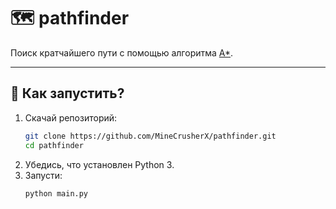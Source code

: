 # 🗺 pathfinder

Поиск кратчайшего пути с помощью алгоритма [A*](https://ru.wikipedia.org/wiki/A*).

---

## 🚀 Как запустить?

1. Скачай репозиторий:
   ```bash
   git clone https://github.com/MineCrusherX/pathfinder.git
   cd pathfinder
2. Убедись, что установлен Python 3.
3. Запусти:
   ```bash
   python main.py
